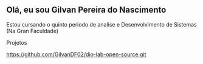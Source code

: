 ## Olá, eu sou Gilvan Pereira do Nascimento 

Estou cursando o quinto periodo de analise e Desenvolvimento de Sistemas (Na Gran Faculdade)

Projetos

https://github.com/GilvanDF02/dio-lab-open-source.git
